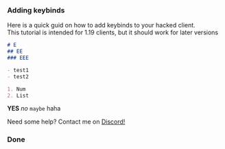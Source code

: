 ### Adding keybinds

Here is a quick guid on how to add keybinds to your hacked client. <br>
This tutorial is intended for 1.19 clients, but it should work for later versions


```markdown
# E
## EE
### EEE

- test1
- test2

1. Num
2. List
```

**YES** _no_ `maybe` haha

Need some help? Contact me on
[ Discord!](https://discord.gg/jBHTMgEXXk)

### Done
